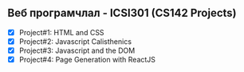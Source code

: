## Веб програмчлал - ICSI301 (CS142 Projects)
- [x] Project#1: HTML and CSS 
- [x] Project#2: Javascript Calisthenics
- [x] Project#3: Javascript and the DOM
- [x] Project#4: Page Generation with ReactJS
